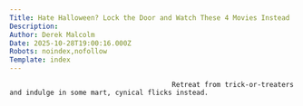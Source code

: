 ```yaml
---
Title: Hate Halloween? Lock the Door and Watch These 4 Movies Instead
Description: 
Author: Derek Malcolm
Date: 2025-10-28T19:00:16.000Z
Robots: noindex,nofollow
Template: index
---
```


                                            Retreat from trick-or-treaters and indulge in some mart, cynical flicks instead.
                                        
